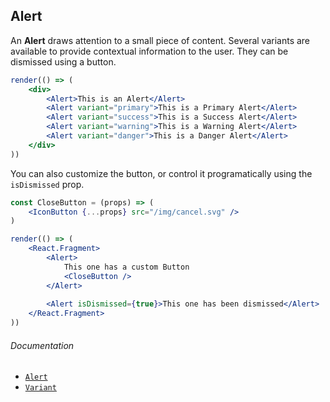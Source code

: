 ## Alert

An **Alert** draws attention to a small piece of content. Several variants are available to provide contextual information to the user. They can be dismissed using a button.

```jsx
render(() => (
	<div>
		<Alert>This is an Alert</Alert>
		<Alert variant="primary">This is a Primary Alert</Alert>
		<Alert variant="success">This is a Success Alert</Alert>
		<Alert variant="warning">This is a Warning Alert</Alert>
		<Alert variant="danger">This is a Danger Alert</Alert>
	</div>
))
```

You can also customize the button, or control it programatically using the `isDismissed` prop.

```jsx
const CloseButton = (props) => (
	<IconButton {...props} src="/img/cancel.svg" />
)

render(() => (
	<React.Fragment>
		<Alert>
			This one has a custom Button
			<CloseButton />
		</Alert>
		
		<Alert isDismissed={true}>This one has been dismissed</Alert>
	</React.Fragment>
))
```

###### Documentation

- [`Alert`](/wiki/modules/_components_layout_alert_.html)
- [`Variant`](/wiki/modules/_components_variant_.html)
